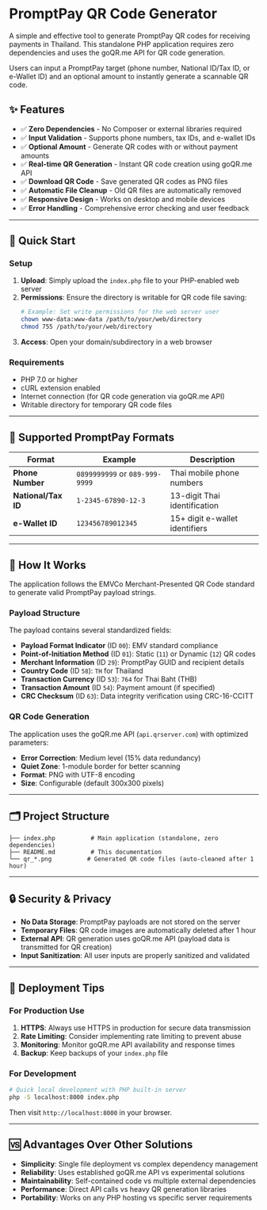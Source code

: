# PromptPay QR Code Generator

A simple and effective tool to generate PromptPay QR codes for receiving payments in Thailand. This standalone PHP application requires zero dependencies and uses the goQR.me API for QR code generation.

Users can input a PromptPay target (phone number, National ID/Tax ID, or e-Wallet ID) and an optional amount to instantly generate a scannable QR code.

## ✨ Features

- ✅ **Zero Dependencies** - No Composer or external libraries required
- ✅ **Input Validation** - Supports phone numbers, tax IDs, and e-wallet IDs
- ✅ **Optional Amount** - Generate QR codes with or without payment amounts
- ✅ **Real-time QR Generation** - Instant QR code creation using goQR.me API
- ✅ **Download QR Code** - Save generated QR codes as PNG files
- ✅ **Automatic File Cleanup** - Old QR files are automatically removed
- ✅ **Responsive Design** - Works on desktop and mobile devices
- ✅ **Error Handling** - Comprehensive error checking and user feedback

---

## 🚀 Quick Start

### Setup

1. **Upload**: Simply upload the `index.php` file to your PHP-enabled web server
2. **Permissions**: Ensure the directory is writable for QR code file saving:
   ```bash
   # Example: Set write permissions for the web server user
   chown www-data:www-data /path/to/your/web/directory
   chmod 755 /path/to/your/web/directory
   ```
3. **Access**: Open your domain/subdirectory in a web browser

### Requirements

- PHP 7.0 or higher
- cURL extension enabled
- Internet connection (for QR code generation via goQR.me API)
- Writable directory for temporary QR code files

---

## 📱 Supported PromptPay Formats

| Format | Example | Description |
|--------|---------|-------------|
| **Phone Number** | `0899999999` or `089-999-9999` | Thai mobile phone numbers |
| **National/Tax ID** | `1-2345-67890-12-3` | 13-digit Thai identification |
| **e-Wallet ID** | `123456789012345` | 15+ digit e-wallet identifiers |

---

## 🔧 How It Works

The application follows the EMVCo Merchant-Presented QR Code standard to generate valid PromptPay payload strings.

### Payload Structure

The payload contains several standardized fields:

- **Payload Format Indicator** (ID `00`): EMV standard compliance
- **Point-of-Initiation Method** (ID `01`): Static (`11`) or Dynamic (`12`) QR codes
- **Merchant Information** (ID `29`): PromptPay GUID and recipient details
- **Country Code** (ID `58`): `TH` for Thailand
- **Transaction Currency** (ID `53`): `764` for Thai Baht (THB)
- **Transaction Amount** (ID `54`): Payment amount (if specified)
- **CRC Checksum** (ID `63`): Data integrity verification using CRC-16-CCITT

### QR Code Generation

The application uses the goQR.me API (`api.qrserver.com`) with optimized parameters:

- **Error Correction**: Medium level (15% data redundancy)
- **Quiet Zone**: 1-module border for better scanning
- **Format**: PNG with UTF-8 encoding
- **Size**: Configurable (default 300x300 pixels)

---

## 🗂️ Project Structure

```
├── index.php          # Main application (standalone, zero dependencies)
├── README.md          # This documentation
└── qr_*.png          # Generated QR code files (auto-cleaned after 1 hour)
```

---

## 🔒 Security & Privacy

- **No Data Storage**: PromptPay payloads are not stored on the server
- **Temporary Files**: QR code images are automatically deleted after 1 hour
- **External API**: QR generation uses goQR.me API (payload data is transmitted for QR creation)
- **Input Sanitization**: All user inputs are properly sanitized and validated

---

## 🚀 Deployment Tips

### For Production Use

1. **HTTPS**: Always use HTTPS in production for secure data transmission
2. **Rate Limiting**: Consider implementing rate limiting to prevent abuse
3. **Monitoring**: Monitor goQR.me API availability and response times
4. **Backup**: Keep backups of your `index.php` file

### For Development

```bash
# Quick local development with PHP built-in server
php -S localhost:8000 index.php
```

Then visit `http://localhost:8000` in your browser.

---

## 🆚 Advantages Over Other Solutions

- **Simplicity**: Single file deployment vs complex dependency management
- **Reliability**: Uses established goQR.me API vs experimental solutions
- **Maintainability**: Self-contained code vs multiple external dependencies
- **Performance**: Direct API calls vs heavy QR generation libraries
- **Portability**: Works on any PHP hosting vs specific server requirements

